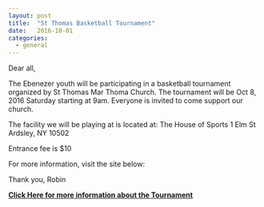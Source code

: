 ```yaml
---
layout: post
title:  "St Thomas Basketball Tournament"
date:   2016-10-01
categories: 
  - general
---
```


Dear all,

The Ebenezer youth will be participating in a basketball tournament organized by St Thomas Mar Thoma Church.  The tournament will be Oct 8, 2016 Saturday starting at 9am.  Everyone is invited to come support our church.

The facility we will be playing at is located at:
The House of Sports
1 Elm St
Ardsley, NY 10502

Entrance fee is $10 

For more information, visit the site below:

Thank you,
Robin

[**Click Here for more information about the Tournament**](https://en-us.fievent.com/e/10th-annual-st-thomas-mar-thoma-church-men-s-invitational-basketball-tournament-2016/3761008)


